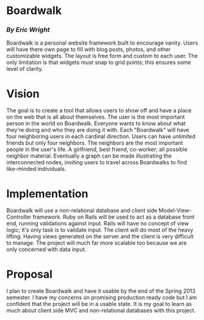 # Boardwalk
### *By Eric Wright*
Boardwalk is a personal website framework built to encourage vanity. Users will have there own page to fill with blog posts, photos, and other customizable widgets. The layout is free form and custom to each user. The only limitation is that widgets must snap to grid points; this ensures some level of clarity.

# Vision
The goal is to create a tool that allows users to show off and have a place on the web that is all about themselves. The user is the most important person in the world on Boardwalk. Everyone wants to know about what they're doing and who they are doing it with. Each "Boardwalk" will have four neighboring users in each cardinal direction. Users can have unlimited friends but only four neighbors. The neighbors are the most important people in the user's life. A girlfriend, best friend, co-worker; all possible neighbor material. Eventually a graph can be made illustrating the interconnected nodes, inviting users to travel across Boardwalks to find like-minded individuals.

# Implementation
Boardwalk will use a non-relational database and client side Model-View-Controller framework. Ruby on Rails will be used to act as a database front end, running validations against input. Rails will have no concept of view logic; it's only task is to validate input. The client will do most of the heavy lifting. Having views generated on the server and the client is very difficult to manage. The project will much far more scalable too because we are only concerned with data input.

# Proposal
I plan to create Boardwalk and have it usable by the end of the Spring 2013 semester. I have my concerns on promising production ready code but I am confident that the project will be in a usable state. It is my goal to learn as much about client side MVC and non-relational databases with this project.